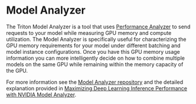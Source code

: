 <!--
# Copyright (c) 2020, NVIDIA CORPORATION. All rights reserved.
#
# Redistribution and use in source and binary forms, with or without
# modification, are permitted provided that the following conditions
# are met:
#  * Redistributions of source code must retain the above copyright
#    notice, this list of conditions and the following disclaimer.
#  * Redistributions in binary form must reproduce the above copyright
#    notice, this list of conditions and the following disclaimer in the
#    documentation and/or other materials provided with the distribution.
#  * Neither the name of NVIDIA CORPORATION nor the names of its
#    contributors may be used to endorse or promote products derived
#    from this software without specific prior written permission.
#
# THIS SOFTWARE IS PROVIDED BY THE COPYRIGHT HOLDERS ``AS IS'' AND ANY
# EXPRESS OR IMPLIED WARRANTIES, INCLUDING, BUT NOT LIMITED TO, THE
# IMPLIED WARRANTIES OF MERCHANTABILITY AND FITNESS FOR A PARTICULAR
# PURPOSE ARE DISCLAIMED.  IN NO EVENT SHALL THE COPYRIGHT OWNER OR
# CONTRIBUTORS BE LIABLE FOR ANY DIRECT, INDIRECT, INCIDENTAL, SPECIAL,
# EXEMPLARY, OR CONSEQUENTIAL DAMAGES (INCLUDING, BUT NOT LIMITED TO,
# PROCUREMENT OF SUBSTITUTE GOODS OR SERVICES; LOSS OF USE, DATA, OR
# PROFITS; OR BUSINESS INTERRUPTION) HOWEVER CAUSED AND ON ANY THEORY
# OF LIABILITY, WHETHER IN CONTRACT, STRICT LIABILITY, OR TORT
# (INCLUDING NEGLIGENCE OR OTHERWISE) ARISING IN ANY WAY OUT OF THE USE
# OF THIS SOFTWARE, EVEN IF ADVISED OF THE POSSIBILITY OF SUCH DAMAGE.
-->

# Model Analyzer

The Triton Model Analyzer is a tool that uses [Performance
Analyzer](perf_analyzer.md) to send requests to your model while
measuring GPU memory and compute utilization. The Model Analyzer is
specifically useful for characterizing the GPU memory requirements for
your model under different batching and model instance
configurations. Once you have this GPU memory usage information you
can more intelligently decide on how to combine multiple models on the
same GPU while remaining within the memory capacity of the GPU.

For more information see the [Model Analyzer
repository](https://github.com/triton-inference-server/model_analyzer)
and the detailed explanation provided in [Maximizing Deep Learning
Inference Performance with NVIDIA Model
Analyzer](https://developer.nvidia.com/blog/maximizing-deep-learning-inference-performance-with-nvidia-model-analyzer).
